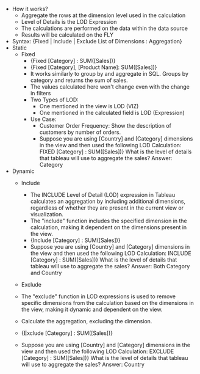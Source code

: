 - How it works?
  - Aggregate the rows at the dimension level used in the calculation
  - Level of Details is the LOD Expression
  - The calculations are performed on the data within the data source
  - Results will be calculated on the FLY
- Syntax: {Fixed | Include | Exclude List of Dimensions : Aggregation}
- Static
  - Fixed
    - {Fixed [Category] : SUM([Sales])}
    - {Fixed [Category], [Product Name]: SUM([Sales])}
    - It works similarly to group by and aggregate in SQL. Groups by category and returns the sum of sales.
    - The values calculated here won't change even with the change in filters
    - Two Types of LOD:
      - One mentioned in the view is LOD (VIZ)
      - One mentioned in the calculated field is LOD (Expression)
    - Use Case:
      - Customer Order Frequency: Show the description of customers by number of orders.
      - Suppose you are using [Country] and [Category] dimensions in the view and then used the following LOD Calculation:
      FIXED [Category] : SUM([Sales])}
      What is the level of details that tableau will use to aggregate the sales?
      Answer: Category
- Dynamic
  - Include
    - The INCLUDE Level of Detail (LOD) expression in Tableau calculates an aggregation by including additional dimensions, regardless of whether they are present in the current view or visualization.
    - The "include" function includes the specified dimension in the calculation, making it dependent on the dimensions present in the view.
    - {Include [Category] : SUM([Sales])}
    - Suppose you are using [Country] and [Category] dimensions in the view and then used the following LOD Calculation:
      INCLUDE [Category] : SUM([Sales])}
      What is the level of details that tableau will use to aggregate the sales?
      Answer: Both Category and Country
      
   - Exclude
    - The "exclude" function in LOD expressions is used to remove specific dimensions from the calculation based on the dimensions in the view, making it dynamic and dependent on the view.
    - Calculate the aggregation, excluding the dimension.
    - {Exclude [Category] : SUM([Sales])}
    - Suppose you are using [Country] and [Category] dimensions in the view and then used the following LOD Calculation:
      EXCLUDE [Category] : SUM([Sales])}
      What is the level of details that tableau will use to aggregate the sales?
      Answer: Country
